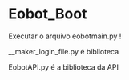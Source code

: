 # Eobot_Boot

Executar o arquivo eobotmain.py !

__maker_login_file.py é biblioteca

EobotAPI.py é a biblioteca da API 
